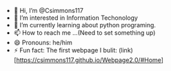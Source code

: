 - 👋 Hi, I’m @Csimmons117
- 👀 I’m interested in Information Techonology
- 🌱 I’m currently learning about python programing. 
- 📫 How to reach me ...(Need to set something up)
- 😄 Pronouns: he/him
- ⚡ Fun fact: The first webpage I bulit: (link)[https://csimmons117.github.io/Webpage2.0/#Home]

<!---
Csimmons117/Csimmons117 is a ✨ special ✨ repository because its `README.md` (this file) appears on your GitHub profile.
You can click the Preview link to take a look at your changes.
--->
